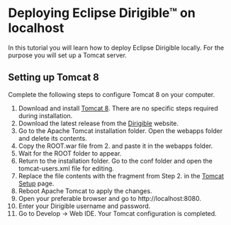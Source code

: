 # Deploying Eclipse Dirigible™ on localhost

In this tutorial you will learn how to deploy Eclipse Dirigible locally. For the purpose you will set up a Tomcat server.

## Setting up Tomcat 8

Complete the following steps to configure Tomcat 8 on your computer.

1. Download and install [Tomcat 8][1]. There are no specific steps required during installation.
2. Download the latest release from the [Dirigible][2] website.
3. Go to the Apache Tomcat installation folder. Open the webapps folder and delete its contents.
4. Copy the ROOT.war file from 2. and paste it in the webapps folder.
5. Wait for the ROOT folder to appear.
6. Return to the installation folder. Go to the conf folder and open the tomcat-users.xml file for editing.
7. Replace the file contents with the fragment from Step 2. in the [Tomcat Setup][7] page.
8. Reboot Apache Tomcat to apply the changes.
9. Open your preferable browser and go to http://localhost:8080.
10. Enter your Dirigible username and password.
11. Go to Develop -> Web IDE. Your Tomcat configuration is completed.

[1]: https://tomcat.apache.org/download-80.cgi/
[2]: http://download.eclipse.org/dirigible/
[7]: http://www.dirigible.io/help/setup_tomcat.html
